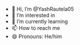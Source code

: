 - 👋 Hi, I’m @YashRautela05
- 👀 I’m interested in 
- 🌱 I’m currently learning 
- 📫 How to reach me 
- 😄 Pronouns: He/him

<!---
YashRautela05/YashRautela05 is a ✨ special ✨ repository because its `README.md` (this file) appears on your GitHub profile.
You can click the Preview link to take a look at your changes.
--->
